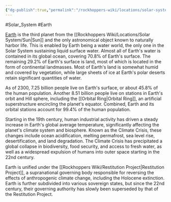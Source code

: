 ```yaml
---
{"dg-publish":true,"permalink":"/rockhoppers-wiki/locations/solar-system/earth/earth/"}
---
```


#Solar_System #Earth 

[Earth](https://en.wikipedia.org/wiki/Earth) is the third planet from the [[Rockhoppers Wiki/Locations/Solar System/Sun\|Sun]] and the only astronomical object known to naturally harbor life. This is enabled by Earth being a water world, the only one in the Solar System sustaining liquid surface water. Almost all of Earth's water is contained in its global ocean, covering 70.8% of Earth's surface. The remaining 29.2% of Earth's surface is land, most of which is located in the form of continental landmasses. Most of Earth's land is somewhat humid and covered by vegetation, while large sheets of ice at Earth's polar deserts retain significant quantities of water.

As of 2300, 7.25 billion people live on Earth's surface, or about 45.8% of the human population. Another 8.51 billion people live on stations in Earth's orbit and Hill sphere, including the [[Orbital Ring\|Orbital Ring]], an artificial superstructure encircling the planet's equator. Combined, Earth and its orbital stations account for 99.4% of the human population.

Starting in the 19th century, human industrial activity has driven a steady increase in Earth's global average temperature, significantly affecting the planet's climate system and biosphere. Known as the Climate Crisis, these changes include ocean acidification, melting permafrost, sea level rise, desertification, and land degradation. The Climate Crisis has precipitated a global collapse in biodiversity, food security, and access to fresh water, as well as a widespread expulsion of humans into outer space starting in the 22nd century.

Earth is unified under the [[Rockhoppers Wiki/Restitution Project\|Restitution Project]], a supranational governing body responsible for reversing the effects of anthropogenic climate change, including the Holocene extinction. Earth is further subdivided into various sovereign states, but since the 22nd century, their governing authority has slowly been superseded by that of the Restitution Project.